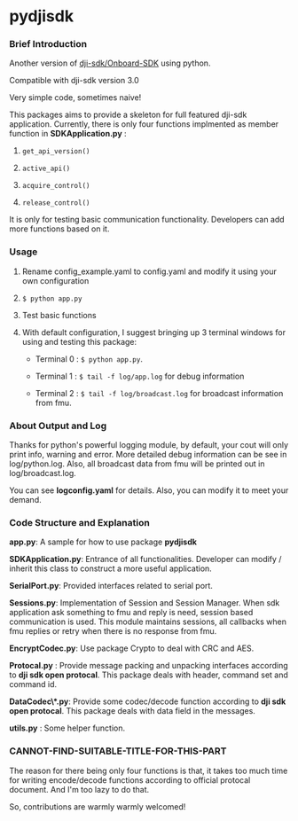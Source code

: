 # pydjisdk


### Brief Introduction ###

Another version of [dji-sdk/Onboard-SDK](https://github.com/dji-sdk/Onboard-SDK) using python. 

Compatible with dji-sdk version 3.0

Very simple code, sometimes naive! 

This packages aims to provide a skeleton for full featured dji-sdk application. Currently, there is only four functions implmented as member function in **SDKApplication.py** :

1.  ``` get_api_version() ```

2.  ``` active_api() ```

3.  ``` acquire_control() ```

4.  ``` release_control() ```

It is only for testing basic communication functionality. Developers can add more functions based on it.

### Usage ###

1. Rename config_example.yaml to config.yaml and modify it using your own configuration

2. ```$ python app.py```

3. Test basic functions

4. With default configuration, I suggest bringing up 3 terminal windows for using and testing this package: 
	* Terminal 0 : ```$ python app.py```. 

	* Terminal 1 : ```$ tail -f log/app.log``` for debug information

	* Terminal 2 : ```$ tail -f log/broadcast.log``` for broadcast information from fmu.

### About Output and Log ###

Thanks for python's powerful logging module, by default, your cout will only print info, warning and error. More detailed debug information can be see in log/python.log. Also, all broadcast data from fmu will be printed out in log/broadcast.log. 

You can see **logconfig.yaml** for details. Also, you can modify it to meet your demand.

### Code Structure and Explanation ###

**app.py**: A sample for how to use package **pydjisdk**

**SDKApplication.py**: Entrance of all functionalities. Developer can modify / inherit this class to construct a more useful application.

**SerialPort.py**: Provided interfaces related to serial port.

**Sessions.py**: Implementation of Session and Session Manager. When sdk application ask something to fmu and reply is need, session based communication is used. This module maintains sessions, all callbacks when fmu replies or retry when there is no response from fmu.

**EncryptCodec.py**: Use package Crypto to deal with CRC and AES.

**Protocal.py** : Provide message packing and unpacking interfaces according to **dji sdk open protocal**. This package deals with header, command set and command id.

**DataCodec\\*.py**: Provide some codec/decode function according to **dji sdk open protocal**. This package deals with data field in the messages.

**utils.py** : Some helper function.

### CANNOT-FIND-SUITABLE-TITLE-FOR-THIS-PART ###

The reason for there being only four functions is that, it takes too much time for writing encode/decode functions according to official protocal document. And I'm too lazy to do that. 

So, contributions are warmly warmly welcomed!

